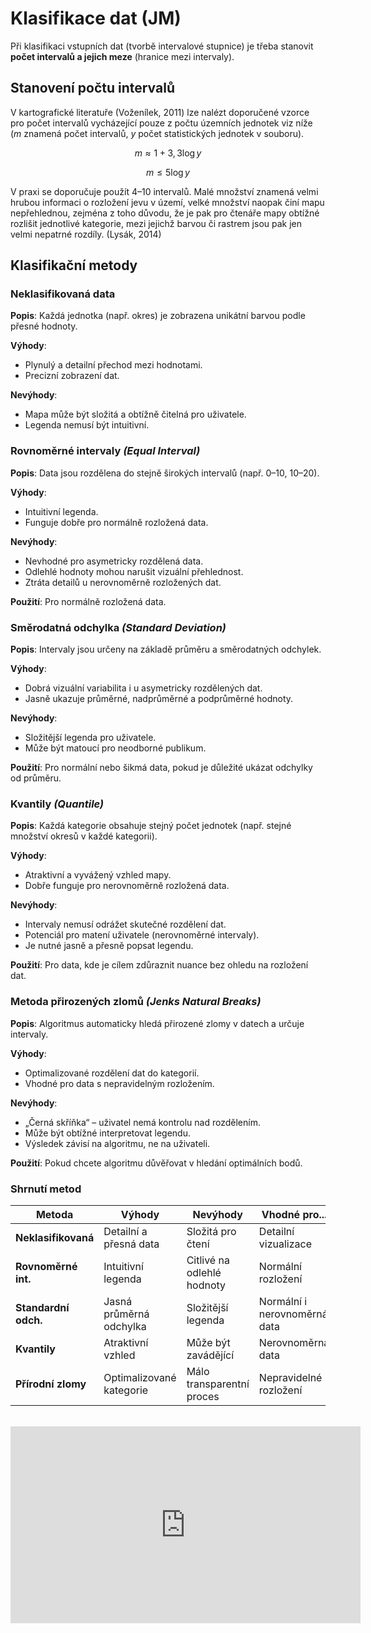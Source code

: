 <script id="MathJax-script" async src="https://cdn.jsdelivr.net/npm/mathjax@3/es5/tex-mml-chtml.js"></script>

# Klasifikace dat (JM)
Při klasifikaci vstupních dat (tvorbě intervalové stupnice) je třeba stanovit **počet intervalů a jejich meze** (hranice mezi intervaly).

## Stanovení počtu intervalů
V kartografické literatuře (Voženílek, 2011) lze nalézt doporučené vzorce pro počet intervalů vycházející pouze z počtu územních jednotek viz níže (*m* znamená počet intervalů, *y* počet statistických jednotek v souboru).

$$
m \approx 1 + 3,3 \log y
$$

$$
m \leq 5 \log y
$$


V praxi se doporučuje použít 4–10 intervalů. Malé množství znamená velmi hrubou informaci o rozložení jevu v území, velké množství naopak činí mapu nepřehlednou, zejména z toho důvodu, že je pak pro čtenáře mapy obtížné rozlišit jednotlivé kategorie, mezi jejichž barvou či rastrem jsou pak jen velmi nepatrné rozdíly. (Lysák, 2014)

## Klasifikační metody

### Neklasifikovaná data

**Popis**: Každá jednotka (např. okres) je zobrazena unikátní barvou podle přesné hodnoty.

**Výhody**:

-   Plynulý a detailní přechod mezi hodnotami.
-   Precizní zobrazení dat.

**Nevýhody**:

-   Mapa může být složitá a obtížně čitelná pro uživatele.
-   Legenda nemusí být intuitivní.

### Rovnoměrné intervaly *(Equal Interval)*

**Popis**: Data jsou rozdělena do stejně širokých intervalů (např. 0–10, 10–20).

**Výhody**:

-   Intuitivní legenda.
-   Funguje dobře pro normálně rozložená data.

**Nevýhody**:

-   Nevhodné pro asymetricky rozdělená data.
-   Odlehlé hodnoty mohou narušit vizuální přehlednost.
-   Ztráta detailů u nerovnoměrně rozložených dat.

**Použití**: Pro normálně rozložená data.

### Směrodatná odchylka *(Standard Deviation)*

**Popis**: Intervaly jsou určeny na základě průměru a směrodatných odchylek.

**Výhody**:

-   Dobrá vizuální variabilita i u asymetricky rozdělených dat.
-   Jasně ukazuje průměrné, nadprůměrné a podprůměrné hodnoty.

**Nevýhody**:

-   Složitější legenda pro uživatele.
-   Může být matoucí pro neodborné publikum.

**Použití**: Pro normální nebo šikmá data, pokud je důležité ukázat odchylky od průměru.

### Kvantily *(Quantile)*

**Popis**: Každá kategorie obsahuje stejný počet jednotek (např. stejné množství okresů v každé kategorii).

**Výhody**:

-   Atraktivní a vyvážený vzhled mapy.
-   Dobře funguje pro nerovnoměrně rozložená data.

**Nevýhody**:

-   Intervaly nemusí odrážet skutečné rozdělení dat.
-   Potenciál pro matení uživatele (nerovnoměrné intervaly).
-   Je nutné jasně a přesně popsat legendu.

**Použití**: Pro data, kde je cílem zdůraznit nuance bez ohledu na rozložení dat.

### Metoda přirozených zlomů *(Jenks Natural Breaks)*

**Popis**: Algoritmus automaticky hledá přirozené zlomy v datech a určuje intervaly.

**Výhody**:

-   Optimalizované rozdělení dat do kategorií.
-   Vhodné pro data s nepravidelným rozložením.

**Nevýhody**:

-   „Černá skříňka“ – uživatel nemá kontrolu nad rozdělením.
-   Může být obtížné interpretovat legendu.
-   Výsledek závisí na algoritmu, ne na uživateli.

**Použití**: Pokud chcete algoritmu důvěřovat v hledání optimálních bodů.

### Shrnutí metod

| **Metoda**         | **Výhody**                         | **Nevýhody**                     | **Vhodné pro...**            |
|--------------------|------------------------------------|----------------------------------|------------------------------|
| **Neklasifikovaná** | Detailní a přesná data            | Složitá pro čtení                | Detailní vizualizace         |
| **Rovnoměrné int.** | Intuitivní legenda                | Citlivé na odlehlé hodnoty       | Normální rozložení           |
| **Standardní odch.**| Jasná průměrná odchylka           | Složitější legenda               | Normální i nerovnoměrná data |
| **Kvantily**        | Atraktivní vzhled                 | Může být zavádějící              | Nerovnoměrná data            |
| **Přírodní zlomy**  | Optimalizované kategorie          | Málo transparentní proces        | Nepravidelné rozložení       |

<br>

<div style="text-align: center;">
<iframe width="560" height="315" src="https://www.youtube.com/embed/R1Tfla2DieQ?si=tpDmtmJjLlymgdaa" title="YouTube video player" frameborder="0" allow="accelerometer; autoplay; clipboard-write; encrypted-media; gyroscope; picture-in-picture; web-share" referrerpolicy="strict-origin-when-cross-origin" allowfullscreen></iframe>
</div>